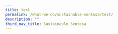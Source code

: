 ```yaml
---
title: test
permalink: /what-we-do/sustainable-sentosa/test/
description: ""
third_nav_title: Sustainable Sentosa
---
```

